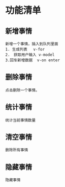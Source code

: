 # 功能清单

## 新增事情

    新增一个事情，插入到队列里面
    1. 生成列表 　v-for
    2.　获取用户输入 v-model
    3.回车新增数据  v-on enter

## 删除事情

    点击删除一个事情。

## 统计事情

    统计当前事情数量

## 清空事情

    删除所有事情

## 隐藏事情

    隐藏事情
